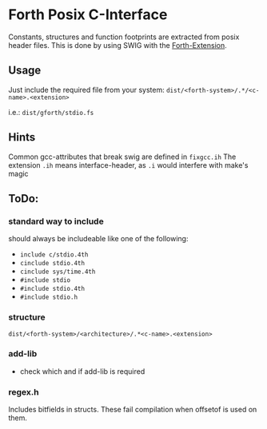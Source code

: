# Forth Posix C-Interface

Constants, structures and function footprints are extracted from posix header files.
This is done by using SWIG with the [Forth-Extension](https://github.com/GeraldWodni/swig).

## Usage
Just include the required file from your system:
`dist/<forth-system>/.*/<c-name>.<extension>`

i.e.: `dist/gforth/stdio.fs`

## Hints
Common gcc-attributes that break swig are defined in `fixgcc.ih`
The extension `.ih` means interface-header, as `.i` would interfere with make's magic

## ToDo:
### standard way to include
should always be includeable like one of the following:
- `include c/stdio.4th`
- `cinclude stdio.4th`
- `cinclude sys/time.4th`
- `#include stdio`
- `#include stdio.4th`
- `#include stdio.h`

### structure
`dist/<forth-system>/<architecture>/.*<c-name>.<extension>`

### add-lib
- check which and if add-lib is required

### regex.h
Includes bitfields in structs. These fail compilation when offsetof is used on them.
